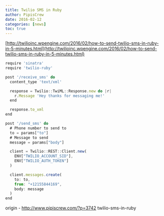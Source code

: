 ```yaml
---
title: Twilio SMS in Ruby
author: PipisCrew
date: 2016-02-12
categories: [news]
toc: true
---
```


[http://twilioinc.wpengine.com/2016/02/how-to-send-twilio-sms-in-ruby-in-5-minutes.html](http://twilioinc.wpengine.com/2016/02/how-to-send-twilio-sms-in-ruby-in-5-minutes.html)

```js
require 'sinatra'
require 'twilio-ruby'

post '/receive_sms' do
  content_type 'text/xml'

  response = Twilio::TwiML::Response.new do |r|
    r.Message 'Hey thanks for messaging me!'
  end

  response.to_xml
end

post '/send_sms' do
  # Phone number to send to
  to = params["to"]
  # Message to send
  message = params["body"]

  client = Twilio::REST::Client.new(
    ENV["TWILIO_ACCOUNT_SID"],
    ENV["TWILIO_AUTH_TOKEN"]
  )

  client.messages.create(
    to: to,
    from: "+12155844169",
    body: message
  )
end
```

origin - http://www.pipiscrew.com/?p=3742 twilio-sms-in-ruby